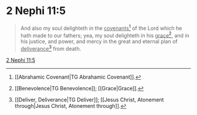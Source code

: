 # 2 Nephi 11:5

> And also my soul delighteth in the <u>covenants</u>[^a] of the Lord which he hath made to our fathers; yea, my soul delighteth in his <u>grace</u>[^b], and in his justice, and power, and mercy in the great and eternal plan of <u>deliverance</u>[^c] from death.

[2 Nephi 11:5](https://www.churchofjesuschrist.org/study/scriptures/bofm/2-ne/11?lang=eng&id=p5#p5)


[^a]: [[Abrahamic Covenant|TG Abrahamic Covenant]].  
[^b]: [[Benevolence|TG Benevolence]]; [[Grace|Grace]].  
[^c]: [[Deliver, Deliverance|TG Deliver]]; [[Jesus Christ, Atonement through|Jesus Christ, Atonement through]].  
